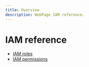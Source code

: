 ```yaml
---
title: Overview
description: WebPage IAM reference.
---
```


# IAM reference

- [IAM roles](/webpage/docs/reference/iam/roles)
- [IAM permissions](/webpage/docs/reference/iam/permissions)
